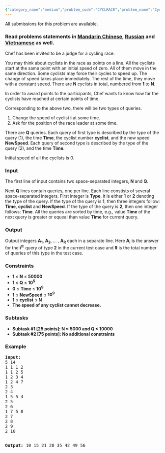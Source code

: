```yaml
---
{"category_name":"medium","problem_code":"CYCLRACE","problem_name":"Cyclist Race","languages_supported":{"0":"ADA","1":"ASM","2":"BASH","3":"BF","4":"C","5":"C99 strict","6":"CAML","7":"CLOJ","8":"CLPS","9":"CPP 4.3.2","10":"CPP 4.9.2","11":"CPP14","12":"CS2","13":"D","14":"ERL","15":"FORT","16":"FS","17":"GO","18":"HASK","19":"ICK","20":"ICON","21":"JAVA","22":"JS","23":"LISP clisp","24":"LISP sbcl","25":"LUA","26":"NEM","27":"NICE","28":"NODEJS","29":"PAS fpc","30":"PAS gpc","31":"PERL","32":"PERL6","33":"PHP","34":"PIKE","35":"PRLG","36":"PYPY","37":"PYTH","38":"PYTH 3.4","39":"RUBY","40":"SCALA","41":"SCM chicken","42":"SCM guile","43":"SCM qobi","44":"ST","45":"TCL","46":"TEXT","47":"WSPC"},"max_timelimit":1,"source_sizelimit":50000,"problem_author":"cenadar","problem_tester":"antoniuk1","date_added":"19-09-2015","tags":{"0":"cenadar","1":"convex","2":"jan16","3":"med"},"editorial_url":"http://discuss.codechef.com/problems/CYCLRACE","time":{"view_start_date":1452504600,"submit_start_date":1452504600,"visible_start_date":1452504600,"end_date":1735669800},"layout":"problem"}
---
```

<span class="solution-visible-txt">All submissions for this problem are available.</span><h3> Read problems statements in <a target="_blank" href="http://www.codechef.com/download/translated/JAN16/mandarin/CYCLRACE.pdf">Mandarin Chinese</a>, <a target="_blank" href="http://www.codechef.com/download/translated/JAN16/russian/CYCLRACE.pdf">Russian</a> and <a target="_blank" href="http://www.codechef.com/download/translated/JAN16/vietnamese/CYCLRACE.pdf">Vietnamese</a> as well.</h3>
<p>Chef has been invited to be a judge for a cycling race.</p>
<p>You may think about cyclists in the race as points on a line. All the cyclists start at the same point with an initial speed of zero. All of them move in the same direction. Some cyclists may force their cycles to speed up. The change of speed takes place immediately. The rest of the time, they move with a constant speed. There are <b>N</b> cyclists in total, numbered from <b>1</b> to <b>N</b>.</p>
<p>In order to award points to the participants, Chef wants to know how far the cyclists have reached at certain points of time.</p>
<p>Corresponding to the above two, there will be two types of queries.</p>
<ol>
<li>Change the speed of cyclist <b>i</b> at some time.</li>
<li>Ask for the position of the race leader at some time.</li>
</ol>
<p>There are <b>Q</b> queries. Each query of first type is described by the type of the query (1), the time <b>Time</b>, the cyclist number <b>cyclist</b>, and the new speed <b>NewSpeed</b>. Each query of second type is described by the type of the query (2), and the time <b>Time</b>.</p>
<p>Initial speed of all the cyclists is 0.</p>
<h3>Input</h3>
<p>The first line of input contains two space-separated integers, <b>N</b> and <b>Q</b>.</p>
<p>Next <b>Q</b> lines contain queries, one per line. Each line constists of several space-separated integers. First integer is <b>Type</b>, it is either <b>1</b> or <b>2</b> denoting the type of the query. If the type of the query is <b>1</b>, then three integers follow: <b>Time</b>, <b>cyclist</b> and <b>NewSpeed</b>. If the type of the query is <b>2</b>, then one integer follows: <b>Time</b>. All the queries are sorted by time, e.g., value <b>Time</b> of the next query is greater or equeal than value <b>Time</b> for current query.</p>
<h3>Output</h3>
<p>Output integers <b>A<sub>1</sub></b>, <b>A<sub>2</sub></b>, … , <b>A<sub>R</sub></b> each in a separate line. Here <b>A<sub>i</sub></b> is the answer for the <b>i</b><sup>th</sup> query of type <b>2</b> in the current test case and <b>R</b> is the total number of queries of this type in the test case.</p>
<h3>Constraints</h3>
<ul>
<li><b>1</b> ≤ <b>N</b> ≤ <b>50000</b></li>
<li><b>1</b> ≤ <b>Q</b> ≤ <b>10<sup>5</sup></b></li>
<li><b>0</b> ≤ <b>Time</b> ≤ <b>10<sup>9</sup></b></li>
<li><b>1</b> ≤ <b>NewSpeed</b> ≤ <b>10<sup>9</sup></b></li>
<li><b>1</b> ≤ <b>cyclist</b> ≤ <b>N</b></li>
<li><b>The speed of any cyclist cannot decrease.</b></li>
</ul>
<h3>Subtasks</h3>
<ul>
<li><b>Subtask #1 [25 points]: N ≤ 5000 and Q ≤ 10000</b></li>
<li><b>Subtask #2 [75 points]: No additional constraints</b></li>
</ul>
<h3>Example</h3>
<pre><b>Input:</b>
5 14
1 1 1 2
1 1 2 5
1 2 3 4
1 2 4 7
2 3
2 4
1 5 5 4
2 5
2 6
1 7 5 8
2 7
2 8
2 9
2 10

<b>Output:</b>
10
15
21
28
35
42
49
56
</pre>